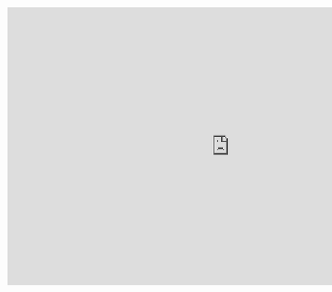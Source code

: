 <center><iframe 
src="https://public.tableau.com/views/SevillePainters3Database/DocumentViewer?:display_count=y&publish=yes&:origin=viz_share_link" 
width="1000" 
height="627" 
frameborder="0">
</iframe></center>
